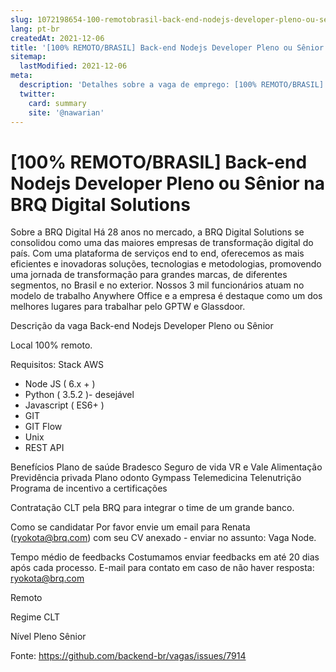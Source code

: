 ```yaml
---
slug: 1072198654-100-remotobrasil-back-end-nodejs-developer-pleno-ou-senior-na-brq-digital-solutions
lang: pt-br
createdAt: 2021-12-06
title: '[100% REMOTO/BRASIL] Back-end Nodejs Developer Pleno ou Sênior na BRQ Digital Solutions - Vaga de Emprego'
sitemap:
  lastModified: 2021-12-06
meta:
  description: 'Detalhes sobre a vaga de emprego: [100% REMOTO/BRASIL] Back-end Nodejs Developer Pleno ou Sênior na BRQ Digital Solutions'
  twitter:
    card: summary
    site: '@nawarian'
---
```


# [100% REMOTO/BRASIL] Back-end Nodejs Developer Pleno ou Sênior na BRQ Digital Solutions

Sobre a BRQ Digital
Há 28 anos no mercado, a BRQ Digital Solutions se consolidou como uma das maiores empresas de transformação digital do país. Com uma plataforma de serviços end to end, oferecemos as mais eficientes e inovadoras soluções, tecnologias e metodologias, promovendo uma jornada de transformação para grandes marcas, de diferentes segmentos, no Brasil e no exterior. Nossos 3 mil funcionários atuam no modelo de trabalho Anywhere Office e a empresa é destaque como um dos melhores lugares para trabalhar pelo GPTW e Glassdoor.

Descrição da vaga
Back-end Nodejs Developer Pleno ou Sênior

Local
100% remoto.

Requisitos:
Stack AWS
- Node JS ( 6.x + )
- Python ( 3.5.2 )- desejável
- Javascript ( ES6+ )
- GIT
- GIT Flow
- Unix
- REST API


Benefícios
Plano de saúde Bradesco
Seguro de vida
VR e Vale Alimentação
Previdência privada
Plano odonto
Gympass
Telemedicina
Telenutrição
Programa de incentivo a certificações

Contratação
CLT pela BRQ para integrar o time de um grande banco.

Como se candidatar
Por favor envie um email para Renata (ryokota@brq.com) com seu CV anexado - enviar no assunto: Vaga Node.

Tempo médio de feedbacks
Costumamos enviar feedbacks em até 20 dias após cada processo.
E-mail para contato em caso de não haver resposta: ryokota@brq.com

Remoto

Regime
CLT

Nível
Pleno
Sênior

Fonte: https://github.com/backend-br/vagas/issues/7914